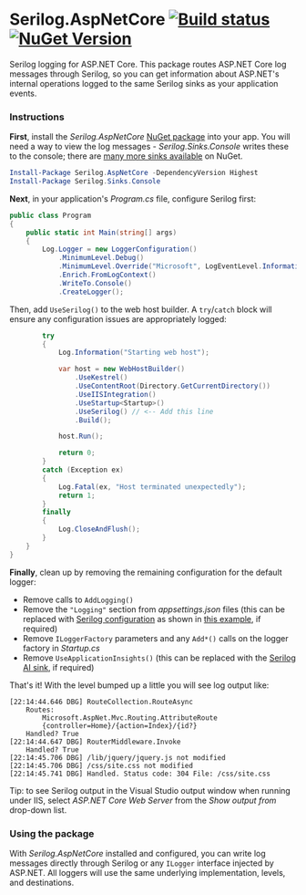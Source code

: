 # Serilog.AspNetCore [![Build status](https://ci.appveyor.com/api/projects/status/4rscdto23ik6vm2r?svg=true)](https://ci.appveyor.com/project/serilog/serilog-aspnetcore) [![NuGet Version](http://img.shields.io/nuget/v/Serilog.AspNetCore.svg?style=flat)](https://www.nuget.org/packages/Serilog.AspNetCore/) 


Serilog logging for ASP.NET Core. This package routes ASP.NET Core log messages through Serilog, so you can get information about ASP.NET's internal operations logged to the same Serilog sinks as your application events.

### Instructions

**First**, install the _Serilog.AspNetCore_ [NuGet package](https://www.nuget.org/packages/Serilog.AspNetCore) into your app. You will need a way to view the log messages - _Serilog.Sinks.Console_ writes these to the console; there are [many more sinks available](https://www.nuget.org/packages?q=Tags%3A%22serilog%22) on NuGet.

```powershell
Install-Package Serilog.AspNetCore -DependencyVersion Highest
Install-Package Serilog.Sinks.Console
```

**Next**, in your application's _Program.cs_ file, configure Serilog first:

```csharp
public class Program
{
    public static int Main(string[] args)
    {
        Log.Logger = new LoggerConfiguration()
            .MinimumLevel.Debug()
            .MinimumLevel.Override("Microsoft", LogEventLevel.Information)
            .Enrich.FromLogContext()
            .WriteTo.Console()
            .CreateLogger();
```

Then, add `UseSerilog()` to the web host builder. A `try`/`catch` block will ensure any configuration issues are appropriately logged:

```csharp
        try
        {
            Log.Information("Starting web host");

            var host = new WebHostBuilder()
                .UseKestrel()
                .UseContentRoot(Directory.GetCurrentDirectory())
                .UseIISIntegration()
                .UseStartup<Startup>()
                .UseSerilog() // <-- Add this line
                .Build();

            host.Run();

            return 0;
        }
        catch (Exception ex)
        {
            Log.Fatal(ex, "Host terminated unexpectedly");
            return 1;
        }
        finally
        {
            Log.CloseAndFlush();
        }
    }
}
```

**Finally**, clean up by removing the remaining configuration for the default logger:

 * Remove calls to `AddLogging()`
 * Remove the `"Logging"` section from _appsettings.json_ files (this can be replaced with [Serilog configuration](https://github.com/serilog/serilog-settings-configuration) as shown in [this example](), if required)
 * Remove `ILoggerFactory` parameters and any `Add*()` calls on the logger factory in _Startup.cs_
 * Remove `UseApplicationInsights()` (this can be replaced with the [Serilog AI sink](https://github.com/serilog/serilog-sinks-applicationinsights), if required)

That's it! With the level bumped up a little you will see log output like:

```
[22:14:44.646 DBG] RouteCollection.RouteAsync
	Routes: 
		Microsoft.AspNet.Mvc.Routing.AttributeRoute
		{controller=Home}/{action=Index}/{id?}
	Handled? True
[22:14:44.647 DBG] RouterMiddleware.Invoke
	Handled? True
[22:14:45.706 DBG] /lib/jquery/jquery.js not modified
[22:14:45.706 DBG] /css/site.css not modified
[22:14:45.741 DBG] Handled. Status code: 304 File: /css/site.css
```

Tip: to see Serilog output in the Visual Studio output window when running under IIS, select _ASP.NET Core Web Server_ from the _Show output from_ drop-down list.

### Using the package

With _Serilog.AspNetCore_ installed and configured, you can write log messages directly through Serilog or any `ILogger` interface injected by ASP.NET. All loggers will use the same underlying implementation, levels, and destinations.
